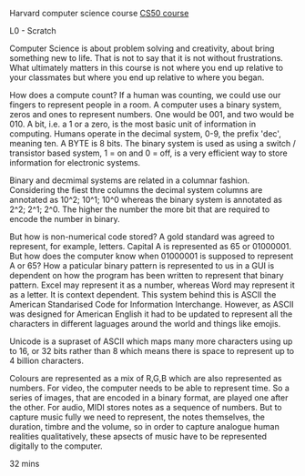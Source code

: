 Harvard computer science course [CS50 course](https://www.youtube.com/watch?v=8mAITcNt710)

L0 - Scratch

Computer Science is about problem solving and creativity, about bring something new to life. 
That is not to say that it is not without frustrations. What ultimately matters in this course
is not where you end up relative to your classmates but where you end up relative to where you 
began.

How does a compute count? If a human was counting, we could use our fingers to represent people 
in a room. A computer uses a binary system, zeros and ones to represent numbers. One would be 001,
and two would be 010. A bit, i.e. a 1 or a zero, is the most basic unit of information
in computing. Humans operate in the decimal system, 0-9, the prefix 'dec', meaning ten. A 
BYTE is 8 bits. The binary system is used as using a switch / transistor based system, 
1 = on and 0 = off, is a very efficient way to store information for electronic systems. 

Binary and decmimal systems are related in a columnar fashion. Considering the fiest thre columns
the decimal system columns are annotated as 10^2; 10^1; 10^0 whereas the binary system is 
annotated as 2^2; 2^1; 2^0. The higher the number the more bit that are required to encode the 
number in binary. 

But how is non-numerical code stored? A gold standard was agreed to represent, for example, letters.
Capital A is represented as 65 or 01000001. But how does the computer know when 01000001 is supposed 
to represent A or 65? How a paticular binary pattern is represented to us in a GUI is dependent on 
how the program has been written to represent that binary pattern. Excel may represent it as a 
number, whereas Word may represent it as a letter. It is context dependent. This system behind this
is ASCII the American Standarised Code for Information Interchange. However, as ASCII was designed
for American English it had to be updated to represent all the characters in different laguages 
around the world and things like emojis.

Unicode is a supraset of ASCII which maps many more characters using up to 16, or 32 bits rather than 
8 which means there is space to represent up to 4 billion characters. 

Colours are represented as a mix of R,G,B which are also represented as numbers. For video, 
the computer needs to be able to represent time. So a series of images, that are encoded in a 
binary format, are played one after the other. For audio, MIDI stores notes as a sequence of
numbers. But to capture music fully we need to represent, the notes themselves, the duration,
timbre and the volume, so in order to capture analogue human realities qualitatively, these 
apsects of music have to be represented digitally to the computer. 

32 mins
